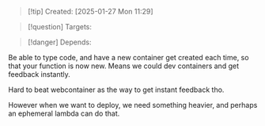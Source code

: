 
>[!tip] Created: [2025-01-27 Mon 11:29]

>[!question] Targets: 

>[!danger] Depends: 

Be able to type code, and have a new container get created each time, so that your function is now new.  Means we could dev containers and get feedback instantly.

Hard to beat webcontainer as the way to get instant feedback tho.

However when we want to deploy, we need something heavier, and perhaps an ephemeral lambda can do that.